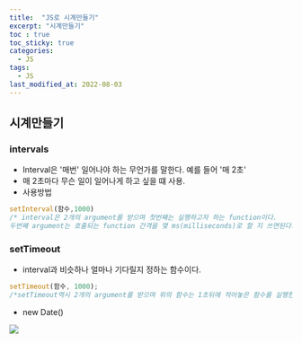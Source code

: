 ```yaml
---
title:  "JS로 시계만들기"
excerpt: "시계만들기"
toc : true
toc_sticky: true
categories:
  - JS
tags:
  - JS
last_modified_at: 2022-08-03
---
```


## 시계만들기

### intervals

- Interval은 '매번' 일어나야 하는 무언가를 말한다. 예를 들어 '매 2초' 
- 매 2초마다 무슨 일이 일어나게 하고 싶을 떄 사용.
- 사용방법

```js
setInterval(함수,1000)
/* interval은 2개의 argument를 받으며 첫번째는 실행하고자 하는 function이다.
두번째 argument는 호출되는 function 간격을 몇 ms(milliseconds)로 할 지 쓰면된다.*/
```

### setTimeout

- interval과 비슷하나 얼마나 기다릴지 정하는 함수이다.

```js
setTimeout(함수, 1000);
/*setTimeout역시 2개의 argument를 받으며 위의 함수는 1초뒤에 적어놓은 함수를 실행한다.*/
```

- new Date()

![]("https://user-images.githubusercontent.com/105098581/182547652-5c195c67-da7a-4485-8aef-6bc2ed725ef7.png")